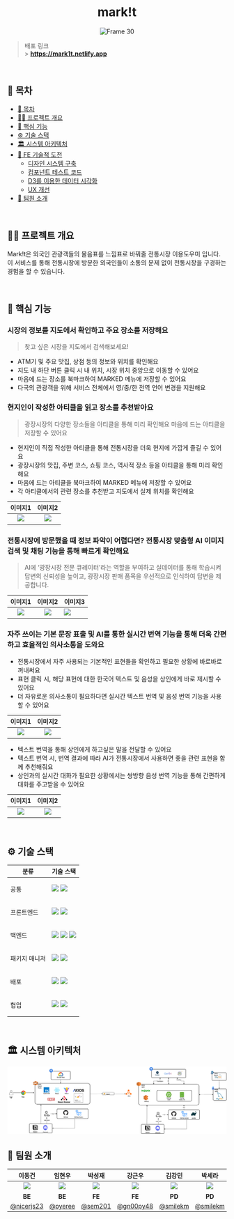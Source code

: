 <div align="center">
  <h1>mark!t</h1>

![Frame 30](https://github.com/user-attachments/assets/1fe9b1fc-106c-4617-a86a-7f7b7c04dc2f)

</div>

> 배포 링크 <br /> > **https://mark1t.netlify.app**

<br/>

## 📄 목차

- [📄 목차](#-목차)
- [✍🏻 프로젝트 개요](#-프로젝트-개요)
- [🚀 핵심 기능](#-핵심-기능)
  <!-- - [자주 마주칠 수 있는 Git 문제를 해결해 보세요](#자주-마주칠-수-있는-git-문제를-해결해-보세요)
  - [터미널 환경에서 Git을 조작할 수 있어요](#터미널-환경에서-git을-조작할-수-있어요)
  - [Git 그래프로 변화되는 Git 상황을 확인할 수 있어요](#git-그래프로-변화되는-git-상황을-확인할-수-있어요)
  - [문제 해결이 어렵다면 도움받을 수 있어요](#문제-해결이-어렵다면-도움받을-수-있어요)
  - [정답을 맞추면 내 답안을 공유할 수 있어요](#정답을-맞추면-내-답안을-공유할-수-있어요) -->
- [⚙️ 기술 스택](#️-기술-스택)
- [🏛️ 시스템 아키텍처](#️-시스템-아키텍처)
- [🔎 FE 기술적 도전](#-fe-기술적-도전)
  - [디자인 시스템 구축](#디자인-시스템-구축)
  - [컴포넌트 테스트 코드](#컴포넌트-테스트-코드)
  - [D3를 이용한 데이터 시각화](#d3를-이용한-데이터-시각화)
  - [UX 개선](#ux-개선)
- [🧡 팀원 소개](#-팀원-소개)

<br />

## ✍🏻 프로젝트 개요

Mark!t은 외국인 관광객들의 물음표를 느낌표로 바꿔줄 전통시장 이용도우미 입니다. 이 서비스를 통해 전통시장에 방문한 외국인들이 소통의 문제 없이 전통시장을 구경하는 경험을 할 수 있습니다.

<br />

## 🚀 핵심 기능

### 시장의 정보를 지도에서 확인하고 **주요 장소**를 저장해요

> 찾고 싶은 시장을 지도에서 검색해보세요!

- ATM기 및 주요 맛집, 상점 등의 정보와 위치를 확인해요
- 지도 내 하단 버튼 클릭 시 내 위치, 시장 위치 중앙으로 이동할 수 있어요
- 마음에 드는 장소를 북마크하여 MARKED 메뉴에 저장할 수 있어요
- 다국의 관광객을 위해 서비스 전체에서 영/중/한 전역 언어 변경을 지원해요

</aside>

### 현지인이 작성한 아티클을 읽고 장소를 추천받아요

> 광장시장의 다양한 장소들을 아티클을 통해 미리 확인해요
> 마음에 드는 아티클을 저장할 수 있어요

- 현지인이 직접 작성한 아티클을 통해 전통시장을 더욱 현지에 가깝게 즐길 수 있어요
- 광장시장의 맛집, 주변 코스, 쇼핑 코스, 역사적 장소 등을 아티클을 통해 미리 확인해요
- 마음에 드는 아티클을 북마크하여 MARKED 메뉴에 저장할 수 있어요
- 각 아티클에서의 관련 장소를 추천받고 지도에서 실제 위치를 확인해요

|                                                  이미지1                                                  |                                                  이미지2                                                  |
| :-------------------------------------------------------------------------------------------------------: | :-------------------------------------------------------------------------------------------------------: |
| <img src="https://github.com/user-attachments/assets/0aaa3cf2-3abf-4aa7-a451-2e3ef01c2e48" width="300" /> | <img src="https://github.com/user-attachments/assets/025edca5-1499-4b2c-8eb6-ce33f46fdfe2" width="300" /> |

### 전통시장에 방문했을 때 정보 파악이 어렵다면? 전통시장 맞춤형 AI 이미지 검색 및 채팅 기능을 통해 빠르게 확인해요

> AI에 ‘광장시장 전문 큐레이터’라는 역할을 부여하고 실데이터를 통해 학습시켜 답변의 신뢰성을 높이고, 광장시장 판매 품목을 우선적으로 인식하여 답변을 제공합니다.

|                                                  이미지1                                                  |                                                  이미지2                                                  | 이미지3                                                                                                   |
| :-------------------------------------------------------------------------------------------------------: | :-------------------------------------------------------------------------------------------------------: | --------------------------------------------------------------------------------------------------------- |
| <img src="https://github.com/user-attachments/assets/05275c31-face-4aa5-bc6a-a3437b141968" width="300" /> | <img src="https://github.com/user-attachments/assets/f7936499-41dd-4710-8de2-1db8566347c4" width="300" /> | <img src="https://github.com/user-attachments/assets/21112162-be16-4431-b81a-d56bbea75312" width="300" /> |

### 자주 쓰이는 기본 문장 표출 및 AI를 통한 실시간 번역 기능을 통해 더욱 간편하고 효율적인 의사소통을 도와요

- 전통시장에서 자주 사용되는 기본적인 표현들을 확인하고 필요한 상황에 바로바로 꺼내써요
- 표현 클릭 시, 해당 표현에 대한 한국어 텍스트 및 음성을 상인에게 바로 제시할 수 있어요
- 더 자유로운 의사소통이 필요하다면 실시간 텍스트 번역 및 음성 번역 기능을 사용할 수 있어요

|                                                  이미지1                                                  |                                                  이미지2                                                  |
| :-------------------------------------------------------------------------------------------------------: | :-------------------------------------------------------------------------------------------------------: |
| <img src="https://github.com/user-attachments/assets/7cbe90c7-4624-4fb7-a63d-282cac748444" width="300" /> | <img src="https://github.com/user-attachments/assets/059635a7-b4fe-4874-981c-2bf95a441357" width="300" /> |

- 텍스트 번역을 통해 상인에게 하고싶은 말을 전달할 수 있어요
- 텍스트 번역 시, 번역 결과에 따라 AI가 전통시장에서 사용하면 좋을 관련 표현을 함께 추천해줘요
- 상인과의 실시간 대화가 필요한 상황에서는 쌍방향 음성 번역 기능을 통해 간편하게 대화를 주고받을 수 있어요

|                                                      이미지1                                                      |                                                      이미지2                                                      |
| :---------------------------------------------------------------------------------------------------------------: | :---------------------------------------------------------------------------------------------------------------: |
| <img src="https://github.com/user-attachments/assets/a47499ca-f3dc-4099-a1cb-1975b073b4af" width="fit-content" /> | <img src="https://github.com/user-attachments/assets/773e89a0-9581-4bab-a10e-c1520b3f327f" width="fit-content" /> |

<br />

## ⚙️ 기술 스택

<table>
    <thead>
        <tr>
            <th>분류</th>
            <th>기술 스택</th>
        </tr>
    </thead>
    <tbody>
        <tr>
            <td>
                <p>공통</p>
            </td>
            <td>
                <img src="https://img.shields.io/badge/github-181717?style=for-the-badge&logo=github&logoColor=white">
                <img src="https://img.shields.io/badge/git-F05032?style=for-the-badge&logo=git&logoColor=white">
            </td>
        </tr>
        <tr>
            <td>
                  <p>프론트엔드</p>
            </td>
            <td>
                  <img src="https://img.shields.io/badge/react-61DAFB?style=for-the-badge&logo=react&logoColor=black">
              <img src="https://img.shields.io/badge/typescript-3178C6?style=for-the-badge&logo=typescript&logoColor=white">
            </td>
        </tr>
        <tr>
            <td>
                <p>백엔드</p>
            </td>
            <td>
                <img src="https://img.shields.io/badge/springboot-6DB33F?style=for-the-badge&logo=springboot&logoColor=white">
                <img src="https://img.shields.io/badge/java-007396?style=for-the-badge&logo=java&logoColor=white">
              <img src="https://img.shields.io/badge/mysql-4479A1?style=for-the-badge&logo=mysql&logoColor=white">
            </td>
        </tr>
                <tr>
            <td>
                <p>패키지 매니저</p>
            </td>
            <td>
<img src="https://img.shields.io/badge/gradle-02303A?style=for-the-badge&logo=gradle&logoColor=white">
              <img src="https://img.shields.io/badge/vite-646CFF?style=for-the-badge&logo=vite&logoColor=white">
            </td>
        </tr>
        <tr>
            <td>
                <p>배포</p>
            </td>
            <td>
<img src="https://img.shields.io/badge/netlify-00C7B7?style=for-the-badge&logo=netlify&logoColor=white">
              <img src="https://img.shields.io/badge/amazonaws-232F3E?style=for-the-badge&logo=amazonaws&logoColor=white">
            </td>
        </tr>
        <tr>
            <td>
                <p>협업</p>
            </td>
            <td>
<img src="https://img.shields.io/badge/notion-000000?style=for-the-badge&logo=notion&logoColor=white">
                <img src="https://img.shields.io/badge/figma-F24E1E?style=for-the-badge&logo=figma&logoColor=white">
            </td>
        </tr>
    </tbody>
</table>

<br />

## 🏛️ 시스템 아키텍처

![이미지 설명](.\src\assets\images\markit.png)

## 🧡 팀원 소개

|                                                  이동건                                                   |                                                  임현우                                                   |                                                 박성재                                                  |                                                 강근우                                                  |                                                 김강민                                                  |                                                 박세라                                                  |
| :-------------------------------------------------------------------------------------------------------: | :-------------------------------------------------------------------------------------------------------: | :-----------------------------------------------------------------------------------------------------: | :-----------------------------------------------------------------------------------------------------: | :-----------------------------------------------------------------------------------------------------: | :-----------------------------------------------------------------------------------------------------: |
| <img src="https://github.com/user-attachments/assets/d6a015cd-fd3a-4078-aa04-998641fa177c" width="120" /> | <img src="https://github.com/user-attachments/assets/9fef7683-4428-45de-8dcc-76c3b4909775" width="120" /> | <img src="https://github.com/user-attachments/assets/4bbcb9db-2d05-4ac9-8e43-1d904679f7eb" width="120"> | <img src="https://github.com/user-attachments/assets/4f4d6617-6e49-4ef6-8516-4b255157507e" width="120"> | <img src="https://github.com/user-attachments/assets/42283fcf-0cd2-4ff2-9ba6-11ef2a08e14a" width="120"> | <img src="https://github.com/user-attachments/assets/5c668168-b8b5-4dca-af9e-1096b2043d84" width="120"> |
|                                                  **BE**                                                   |                                                  **BE**                                                   |                                                 **FE**                                                  |                                                 **FE**                                                  |                                                 **PD**                                                  |                                                 **PD**                                                  |
|                                [@nicerjs23](https://github.com/nicerjs23)                                 |                                   [@pyeree](https://github.com/pyeree)                                    |                                  [@sem201](https://github.com/sem201)                                   |                                [@gn00py48](https://github.com/gn00py48)                                 |                                 [@smilekm](https://github.com/smilekm)                                  |                                 [@smilekm](https://github.com/smilekm)                                  |
